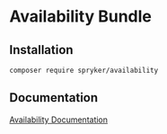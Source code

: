 # Availability Bundle

## Installation

```
composer require spryker/availability
```

## Documentation

[Availability Documentation](https://spryker.github.io/availability/index.html)
